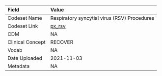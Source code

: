 |Field            |Value                                        |
|:----------------|:--------------------------------------------|
|Codeset Name     |Respiratory syncytial virus (RSV) Procedures |
|Codeset Link     |[px_rsv](https://github.com/PEDSnet/Variable-Dictionary/blob/main/procedures/px_rsv.csv)|
|CDM              |NA                                           |
|Clinical Concept |RECOVER                                      |
|Vocab            |NA                                           |
|Date Uploaded    |2021-11-03                                   |
|Metadata         |NA                                           |
